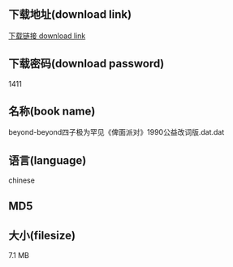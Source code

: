 ## 下载地址(download link)
[下载链接 download link](https://voluble-croquembouche-d321dc.netlify.app/?s=beyond-beyond%E5%9B%9B%E5%AD%90%E6%9E%81%E4%B8%BA%E7%BD%95%E8%A7%81%E3%80%8A%E4%BF%BE%E9%9D%A2%E6%B4%BE%E5%AF%B9%E3%80%8B1990%E5%85%AC%E7%9B%8A%E6%94%B9%E8%AF%8D%E7%89%88.dat)

## 下载密码(download password)
1411

## 名称(book name)
beyond-beyond四子极为罕见《俾面派对》1990公益改词版.dat.dat

## 语言(language)
chinese

## MD5


## 大小(filesize)
7.1 MB
